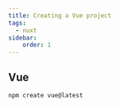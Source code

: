 ```yaml
---
title: Creating a Vue project
tags:
  - nuxt
sidebar:
    order: 1
---
```


## Vue

```bash
npm create vue@latest
```
